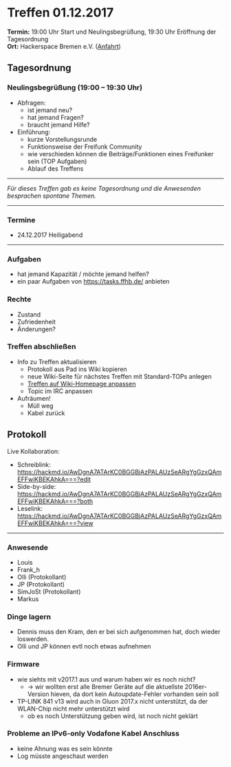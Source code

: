 # Treffen 01.12.2017

**Termin:** 19:00 Uhr Start und Neulingsbegrüßung, 19:30 Uhr Eröffnung der Tagesordnung  
**Ort:** Hackerspace Bremen e.V. ([Anfahrt](https://www.hackerspace-bremen.de/anfahrt/))

## Tagesordnung
### Neulingsbegrüßung (19:00 – 19:30 Uhr)
- Abfragen:
    - ist jemand neu?
    - hat jemand Fragen?
    - braucht jemand Hilfe?
- Einführung:
    - kurze Vorstellungsrunde
    - Funktionsweise der Freifunk Community
    - wie verschieden können die Beiträge/Funktionen eines Freifunker sein (TOP Aufgaben)
    - Ablauf des Treffens

---

*Für dieses Treffen gab es keine Tagesordnung und die Anwesenden besprachen spontane Themen.*

---

### Termine
- 24.12.2017 Heiligabend

---

### Aufgaben
- hat jemand Kapazität / möchte jemand helfen?
- ein paar Aufgaben von https://tasks.ffhb.de/ anbieten

### Rechte
- Zustand
- Zufriedenheit
- Änderungen?

### Treffen abschließen
- Info zu Treffen aktualisieren
  - Protokoll aus Pad ins Wiki kopieren
  - neue Wiki-Seite für nächstes Treffen mit Standard-TOPs anlegen
  - [Treffen auf Wiki-Homepage anpassen](Home)
  - Topic im IRC anpassen
- Aufräumen!
  - Müll weg
  - Kabel zurück


## Protokoll
Live Kollaboration:
- Schreiblink: https://hackmd.io/AwDgnA7ATArKC0BGGBjAzPALAUzSeARgYgGzxQAmEFFwiKBEKAhkA===?edit
- Side-by-side: https://hackmd.io/AwDgnA7ATArKC0BGGBjAzPALAUzSeARgYgGzxQAmEFFwiKBEKAhkA===?both
- Leselink: https://hackmd.io/AwDgnA7ATArKC0BGGBjAzPALAUzSeARgYgGzxQAmEFFwiKBEKAhkA===?view

---

### Anwesende
- Louis
- Frank_h
- Olli (Protokollant)
- JP (Protokollant)
- SimJoSt (Protokollant)
- Markus

### Dinge lagern
- Dennis muss den Kram, den er bei sich aufgenommen hat, doch wieder loswerden.
- Olli und JP können evtl noch etwas aufnehmen

### Firmware
- wie siehts mit v2017.1 aus und warum haben wir es noch nicht?
    - -> wir wollten erst alle Bremer Geräte auf die aktuellste 2016er-Version hieven, da dort kein Autoupdate-Fehler vorhanden sein soll
- TP-LINK 841 v13 wird auch in Gluon 2017.x nicht unterstützt, da der WLAN-Chip nicht mehr unterstützt wird
    - ob es noch Unterstützung geben wird, ist noch nicht geklärt

### Probleme an IPv6-only Vodafone Kabel Anschluss
- keine Ahnung was es sein könnte
- Log müsste angeschaut werden